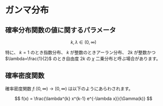 # ガンマ分布

## 確率分布関数の値に関するパラメータ
$$
k, \lambda \in (0, \infty)
$$

特に、 $k=1$ のとき指数分布、 $k$ が整数のときアーラン分布、 $2k$ が整数かつ $\lambda=\frac{1}{2}$ のとき自由度 $2k$ の $\chi$ 二乗分布と呼ぶ場合があります。 

## 確率密度関数
確率密度関数 $f \colon [0,\infty) \rightarrow [0, \infty)$ は以下のようにあらわされます。

$$
f(x) = \frac{\lambda^{k} x^{k-1} e^{-\lambda x}}{\Gamma(k)}
$$